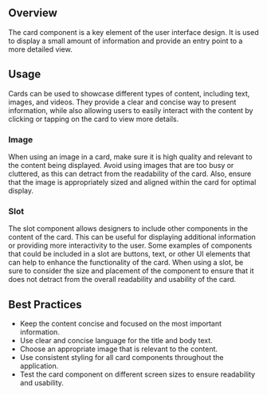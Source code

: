 ## Overview

The card component is a key element of the user interface design. It is used to display a small amount of information and provide an entry point to a more detailed view.

## Usage

Cards can be used to showcase different types of content, including text, images, and videos. They provide a clear and concise way to present information, while also allowing users to easily interact with the content by clicking or tapping on the card to view more details.

### Image

When using an image in a card, make sure it is high quality and relevant to the content being displayed. Avoid using images that are too busy or cluttered, as this can detract from the readability of the card. Also, ensure that the image is appropriately sized and aligned within the card for optimal display.

### Slot

The slot component allows designers to include other components in the content of the card. This can be useful for displaying additional information or providing more interactivity to the user. Some examples of components that could be included in a slot are buttons, text, or other UI elements that can help to enhance the functionality of the card. When using a slot, be sure to consider the size and placement of the component to ensure that it does not detract from the overall readability and usability of the card.

## Best Practices

- Keep the content concise and focused on the most important information.
- Use clear and concise language for the title and body text.
- Choose an appropriate image that is relevant to the content.
- Use consistent styling for all card components throughout the application.
- Test the card component on different screen sizes to ensure readability and usability.